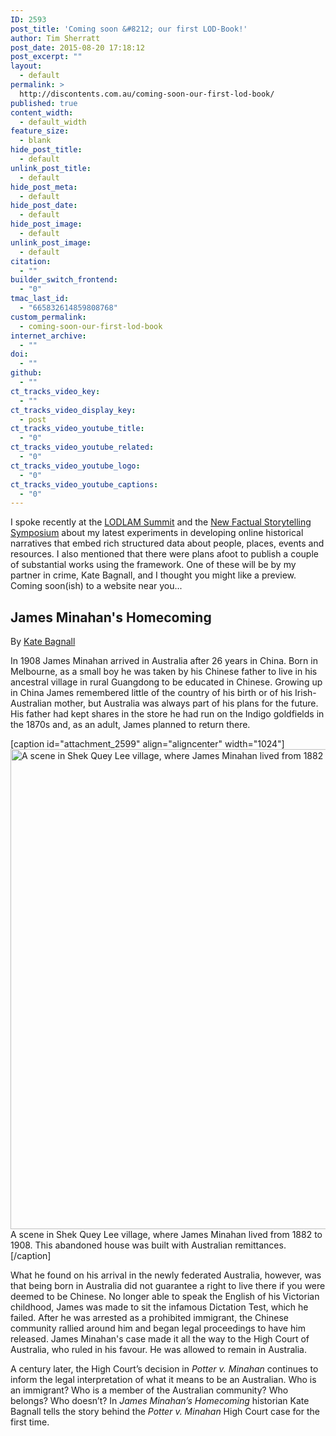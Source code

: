```yaml
---
ID: 2593
post_title: 'Coming soon &#8212; our first LOD-Book!'
author: Tim Sherratt
post_date: 2015-08-20 17:18:12
post_excerpt: ""
layout:
  - default
permalink: >
  http://discontents.com.au/coming-soon-our-first-lod-book/
published: true
content_width:
  - default_width
feature_size:
  - blank
hide_post_title:
  - default
unlink_post_title:
  - default
hide_post_meta:
  - default
hide_post_date:
  - default
hide_post_image:
  - default
unlink_post_image:
  - default
citation:
  - ""
builder_switch_frontend:
  - "0"
tmac_last_id:
  - "665832614859808768"
custom_permalink:
  - coming-soon-our-first-lod-book
internet_archive:
  - ""
doi:
  - ""
github:
  - ""
ct_tracks_video_key:
  - ""
ct_tracks_video_display_key:
  - post
ct_tracks_video_youtube_title:
  - "0"
ct_tracks_video_youtube_related:
  - "0"
ct_tracks_video_youtube_logo:
  - "0"
ct_tracks_video_youtube_captions:
  - "0"
---
```

I spoke recently at the <a href="http://summit2015.lodlam.net/2015/07/10/lod-book/">LODLAM Summit</a> and the <a href="http://discontents.com.au/stories-for-machines-data-for-humans/">New Factual Storytelling Symposium</a> about my latest experiments in developing online historical narratives that embed rich structured data about people, places, events and resources. I also mentioned that there were plans afoot to publish a couple of substantial works using the framework. One of these will be by my partner in crime, Kate Bagnall, and I thought you might like a preview. Coming soon(ish) to a website near you...
<h2>James Minahan's Homecoming</h2>
By <a href="http://katebagnall.com">Kate Bagnall</a>

In 1908 James Minahan arrived in Australia after 26 years in China. Born in Melbourne, as a small boy he was taken by his Chinese father to live in his ancestral village in rural Guangdong to be educated in Chinese. Growing up in China James remembered little of the country of his birth or of his Irish-Australian mother, but Australia was always part of his plans for the future. His father had kept shares in the store he had run on the Indigo goldfields in the 1870s and, as an adult, James planned to return there.

[caption id="attachment_2599" align="aligncenter" width="1024"]<a href="http://discontents.com.au/wp-content/uploads/2015/08/Abandoned-house-in-Shiquli.jpg"><img class="size-large wp-image-2599" src="http://discontents.com.au/wp-content/uploads/2015/08/Abandoned-house-in-Shiquli-1024x768.jpg" alt="A scene in Shek Quey Lee village, where James Minahan lived from 1882 to 1908. This abandoned house was built with Australian remittances." width="1024" height="768" /></a> A scene in Shek Quey Lee village, where James Minahan lived from 1882 to 1908. This abandoned house was built with Australian remittances.[/caption]

What he found on his arrival in the newly federated Australia, however, was that being born in Australia did not guarantee a right to live there if you were deemed to be Chinese. No longer able to speak the English of his Victorian childhood, James was made to sit the infamous Dictation Test, which he failed. After he was arrested as a prohibited immigrant, the Chinese community rallied around him and began legal proceedings to have him released. James Minahan's case made it all the way to the High Court of Australia, who ruled in his favour. He was allowed to remain in Australia.

A century later, the High Court’s decision in <i>Potter v. Minahan</i> continues to inform the legal interpretation of what it means to be an Australian. Who is an immigrant? Who is a member of the Australian community? Who belongs? Who doesn’t? In <em>James Minahan’s Homecoming</em> historian Kate Bagnall tells the story behind the <i>Potter v. Minahan</i> High Court case for the first time.
<div></div>